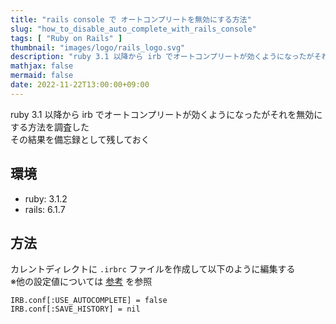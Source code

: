 ```yaml
---
title: "rails console で オートコンプリートを無効にする方法"
slug: "how_to_disable_auto_complete_with_rails_console"
tags: [ "Ruby on Rails" ]
thumbnail: "images/logo/rails_logo.svg"
description: "ruby 3.1 以降から irb でオートコンプリートが効くようになったがそれを無効にする方法を調査した結果を備忘録として残しておく"
mathjax: false
mermaid: false
date: 2022-11-22T13:00:00+09:00
---
```


ruby 3.1 以降から irb でオートコンプリートが効くようになったがそれを無効にする方法を調査した  
その結果を備忘録として残しておく

## 環境

* ruby: 3.1.2
* rails: 6.1.7

## 方法

カレントディレクトに `.irbrc` ファイルを作成して以下のように編集する  
※他の設定値については [参考](https://docs.ruby-lang.org/ja/latest/library/irb.html) を参照

```rb:.irbrc
IRB.conf[:USE_AUTOCOMPLETE] = false
IRB.conf[:SAVE_HISTORY] = nil
```
